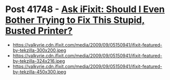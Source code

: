 # Post 41748 - [Ask iFixit: Should I Even Bother Trying to Fix This Stupid, Busted Printer?](https://www.ifixit.com/News/41748/ask-ifixit-should-i-even-bother-trying-to-fix-this-stupid-busted-printer)

- https://valkyrie.cdn.ifixit.com/media/2009/09/05150941/ifixit-featured-by-tekzilla-300x200.jpeg
- https://valkyrie.cdn.ifixit.com/media/2009/09/05150941/ifixit-featured-by-tekzilla-324x216.jpeg
- https://valkyrie.cdn.ifixit.com/media/2009/09/05150941/ifixit-featured-by-tekzilla-450x300.jpeg
